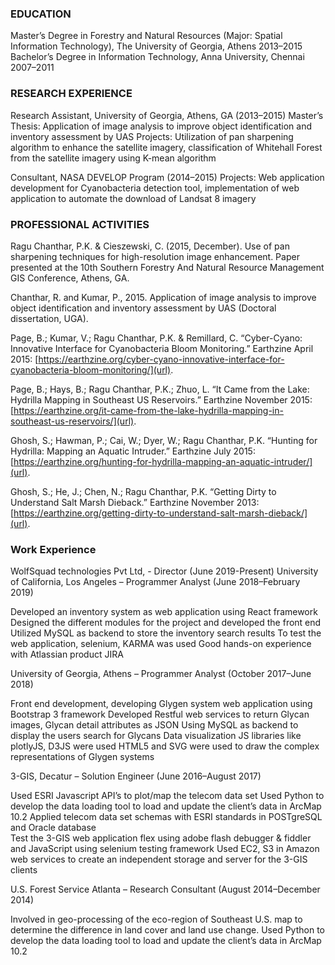 ### EDUCATION
Master’s Degree in Forestry and Natural Resources (Major: Spatial Information Technology), The University of Georgia, Athens		2013–2015
Bachelor’s Degree in Information Technology, Anna University, Chennai 			                                                    2007–2011

### RESEARCH EXPERIENCE

Research Assistant, University of Georgia, Athens, GA (2013–2015)
Master’s Thesis: Application of image analysis to improve object identification and inventory assessment  by       UAS
Projects: Utilization of pan sharpening algorithm to enhance the satellite imagery, classification of Whitehall Forest from the satellite imagery using K-mean algorithm

Consultant, NASA DEVELOP Program (2014–2015) 
Projects: Web application development for Cyanobacteria detection tool, implementation of web application to automate the download of Landsat 8 imagery

### PROFESSIONAL ACTIVITIES

Ragu Chanthar, P.K. & Cieszewski, C. (2015, December). Use of pan sharpening techniques for high-resolution image enhancement. Paper presented at the 10th Southern Forestry And Natural Resource Management GIS Conference, Athens, GA.

Chanthar, R. and Kumar, P., 2015. Application of image analysis to improve object identification and inventory assessment by UAS (Doctoral dissertation, UGA).

Page, B.; Kumar, V.; Ragu Chanthar, P.K. & Remillard, C. “Cyber-Cyano: Innovative Interface for Cyanobacteria Bloom Monitoring.” Earthzine April 2015: [https://earthzine.org/cyber-cyano-innovative-interface-for-cyanobacteria-bloom-monitoring/](url).

Page, B.; Hays, B.; Ragu Chanthar, P.K.; Zhuo, L. “It Came from the Lake: Hydrilla Mapping in Southeast US Reservoirs.” Earthzine November 2015: [https://earthzine.org/it-came-from-the-lake-hydrilla-mapping-in-southeast-us-reservoirs/](url).

Ghosh, S.; Hawman, P.; Cai, W.; Dyer, W.; Ragu Chanthar, P.K. “Hunting for Hydrilla: Mapping an Aquatic Intruder.” Earthzine July 2015: [https://earthzine.org/hunting-for-hydrilla-mapping-an-aquatic-intruder/](url).

Ghosh, S.; He, J.; Chen, N.; Ragu Chanthar, P.K. “Getting Dirty to Understand Salt Marsh Dieback.” Earthzine November 2013:[https://earthzine.org/getting-dirty-to-understand-salt-marsh-dieback/](url).



### Work Experience

WolfSquad technologies Pvt Ltd, - Director (June 2019-Present)
University of California, Los Angeles – Programmer Analyst (June 2018–February 2019)

Developed an inventory system as web application using React framework
Designed the different modules for the project and developed the front end
Utilized MySQL as backend to store the inventory search results
To test the web application, selenium, KARMA was used
Good hands-on experience with Atlassian product JIRA

University of Georgia, Athens – Programmer Analyst (October 2017–June 2018)

Front end development, developing Glygen system web application using Bootstrap 3 framework
Developed Restful web services to return Glycan images, Glycan detail attributes as JSON
Using MySQL as backend to display the users search for Glycans
Data visualization JS libraries like plotlyJS, D3JS were used
HTML5 and SVG were used to draw the complex representations of Glygen systems

3-GIS, Decatur – Solution Engineer (June 2016–August 2017)

Used ESRI Javascript API’s to plot/map the telecom data set
Used Python to develop the data loading tool to load and update the client’s data in ArcMap 10.2
Applied telecom data set schemas with ESRI standards in POSTgreSQL and Oracle database  
Test the 3-GIS web application flex using adobe flash debugger & fiddler and JavaScript using selenium testing framework
Used EC2, S3 in Amazon web services to create an independent storage and server for the 3-GIS clients

U.S. Forest Service Atlanta – Research Consultant (August 2014–December 2014) 

Involved in geo-processing of the eco-region of Southeast U.S. map to determine the difference in land cover and land use change.
Used Python to develop the data loading tool to load and update the client’s data in ArcMap 10.2
